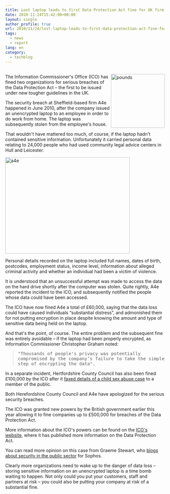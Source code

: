 ```yaml
---
title: Lost laptop leads to first Data Protection Act fine for UK firm
date: 2010-11-24T15:42:00+00:00
layout: single
author_profile: true
url: 2010/11/24/lost-laptop-leads-to-first-data-protection-act-fine-for-uk-firm/
tags:
  - news
  - report
lang: en
category: 
  - techblog
---
```

   
[<img title="pounds" border="0" alt="pounds" align="right" src="http://lh5.ggpht.com/_vaUVXcmC3OI/TO0rUNgXikI/AAAAAAAADMs/FqysEOP11UE/pounds_thumb%5B1%5D.jpg?imgmax=800" width="170" height="170" />](http://lh6.ggpht.com/_vaUVXcmC3OI/TO0rS-IVlxI/AAAAAAAADMo/pGrIonDBnvk/s1600-h/pounds%5B3%5D.jpg)The Information Commissioner's Office (ICO) has fined two organizations for serious breaches of the Data Protection Act – the first to be issued under new tougher guidelines in the UK.

The security breach at Sheffield-based firm A4e happened in June 2010, after the company issued an unencrypted laptop to an employee in order to do work from home. The laptop was subsequently stolen from the employee's house.

That wouldn't have mattered too much, of course, if the laptop hadn't contained sensitive information. Unfortunately it carried personal data relating to 24,000 people who had used community legal advice centers in Hull and Leicester.

[<img title="a4e" border="0" alt="a4e" src="http://lh3.ggpht.com/_vaUVXcmC3OI/TO0rYEntwFI/AAAAAAAADM0/S7hCWsK2qcA/a4e_thumb%5B4%5D.jpg?imgmax=800" width="393" height="304" />](http://lh4.ggpht.com/_vaUVXcmC3OI/TO0rWftxiTI/AAAAAAAADMw/jFHnRneu6i0/s1600-h/a4e%5B6%5D.jpg)

Personal details recorded on the laptop included full names, dates of birth, postcodes, employment status, income level, information about alleged criminal activity and whether an individual had been a victim of violence.

It is understood that an unsuccessful attempt was made to access the data on the hard drive shortly after the computer was stolen. Quite rightly, A4e reported the incident to the ICO, and subsequently notified the people whose data could have been accessed.

The ICO have now fined A4e a total of £60,000, saying that the data loss could have caused individuals “substantial distress”, and admonished them for not putting encryption in place despite knowing the amount and type of sensitive data being held on the laptop.

And that's the point, of course. The entire problem and the subsequent fine was entirely avoidable – if the laptop had been properly encrypted, as Information Commissioner Christopher Graham noted:

> <tt>"Thousands of people's privacy was potentially compromised by the company’s failure to take the simple step of encrypting the data".</tt>

In a separate incident, Hertfordshire County Council has also been fined £100,000 by the ICO after it [faxed details of a child sex abuse case](http://www.bbc.co.uk/news/uk-11821203) to a member of the public.

Both Herefordshire County Council and A4e have apologized for the serious security breaches.

The ICO was granted new powers by the British government earlier this year allowing it to fine companies up to £500,000 for breaches of the Data Protection Act.

More information about the ICO's powers can be found on the [ICO's website](http://www.ico.gov.uk/for_organisations/data_protection_guide.aspx), where it has published more information on the Data Protection Act.

You can read more opinion on this case from Graeme Stewart, who [blogs about security in the public sector](http://publicsectorsecurity.wordpress.com/2010/11/24/at-last-a-county-council-gets-fined-for-serious-data-breach/) for Sophos.

Clearly more organizations need to wake up to the danger of data loss – storing sensitive information on an unencrypted laptop is a time bomb waiting to happen. Not only could you put your customers, staff and partners at risk – you could also be putting your company at risk of a substantial fine.